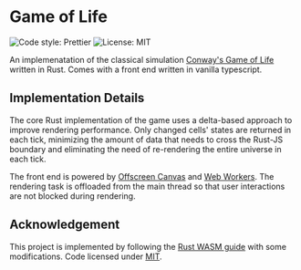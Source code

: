 # Game of Life
![Code style: Prettier](https://img.shields.io/badge/code_style-Prettier-blue?style=for-the-badge)
![License: MIT](https://img.shields.io/github/license/Kynson/game-of-life?style=for-the-badge)

An implemenatation of the classical simulation [Conway's Game of Life](https://en.wikipedia.org/wiki/Conway%27s_Game_of_Life) written in Rust. Comes with a front end written in vanilla typescript.

## Implementation Details
The core Rust implementation of the game uses a delta-based approach to improve rendering performance. Only changed cells' states are returned in each tick, minimizing the amount of data that needs to cross the Rust-JS boundary and eliminating the need of re-rendering the entire universe in each tick.

The front end is powered by [Offscreen Canvas](https://developer.mozilla.org/en-US/docs/Web/API/OffscreenCanvas) and [Web Workers](https://developer.mozilla.org/en-US/docs/Web/API/Web_Workers_API/Using_web_workers). The rendering task is offloaded from the main thread so that user interactions are not blocked during rendering.

## Acknowledgement
This project is implemented by following the [Rust WASM guide](https://rustwasm.github.io/book/game-of-life/introduction.html) with some modifications. Code licensed under [MIT](https://github.com/rustwasm/book/blob/master/LICENSE).